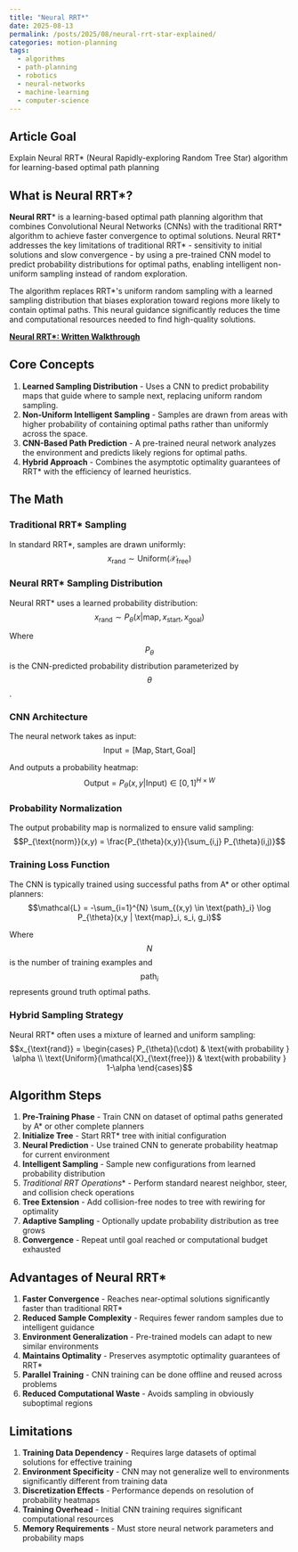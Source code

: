 ```yaml
---
title: "Neural RRT*"
date: 2025-08-13
permalink: /posts/2025/08/neural-rrt-star-explained/
categories: motion-planning
tags:
  - algorithms
  - path-planning
  - robotics
  - neural-networks
  - machine-learning
  - computer-science
---
```



## Article Goal
Explain Neural RRT* (Neural Rapidly-exploring Random Tree Star) algorithm for learning-based optimal path planning

## What is Neural RRT*?
**Neural RRT*** is a learning-based optimal path planning algorithm that combines Convolutional Neural Networks (CNNs) with the traditional RRT* algorithm to achieve faster convergence to optimal solutions. Neural RRT* addresses the key limitations of traditional RRT* - sensitivity to initial solutions and slow convergence - by using a pre-trained CNN model to predict probability distributions for optimal paths, enabling intelligent non-uniform sampling instead of random exploration.

The algorithm replaces RRT*'s uniform random sampling with a learned sampling distribution that biases exploration toward regions more likely to contain optimal paths. This neural guidance significantly reduces the time and computational resources needed to find high-quality solutions.

**[Neural RRT*: Written Walkthrough](/files/Neural_RRT.pdf)**

## Core Concepts
1. **Learned Sampling Distribution** - Uses a CNN to predict probability maps that guide where to sample next, replacing uniform random sampling.
2. **Non-Uniform Intelligent Sampling** - Samples are drawn from areas with higher probability of containing optimal paths rather than uniformly across the space.
3. **CNN-Based Path Prediction** - A pre-trained neural network analyzes the environment and predicts likely regions for optimal paths.
4. **Hybrid Approach** - Combines the asymptotic optimality guarantees of RRT* with the efficiency of learned heuristics.

## The Math

### Traditional RRT* Sampling
In standard RRT*, samples are drawn uniformly:
$$x_{\text{rand}} \sim \text{Uniform}(\mathcal{X}_{\text{free}})$$

### Neural RRT* Sampling Distribution
Neural RRT* uses a learned probability distribution:
$$x_{\text{rand}} \sim P_{\theta}(x | \text{map}, x_{\text{start}}, x_{\text{goal}})$$

Where $$P_{\theta}$$ is the CNN-predicted probability distribution parameterized by $$\theta$$.

### CNN Architecture
The neural network takes as input:
$$\text{Input} = [\text{Map}, \text{Start}, \text{Goal}]$$

And outputs a probability heatmap:
$$\text{Output} = P_{\theta}(x, y | \text{Input}) \in [0,1]^{H \times W}$$

### Probability Normalization
The output probability map is normalized to ensure valid sampling:
$$P_{\text{norm}}(x,y) = \frac{P_{\theta}(x,y)}{\sum_{i,j} P_{\theta}(i,j)}$$

### Training Loss Function
The CNN is typically trained using successful paths from A* or other optimal planners:
$$\mathcal{L} = -\sum_{i=1}^{N} \sum_{(x,y) \in \text{path}_i} \log P_{\theta}(x,y | \text{map}_i, s_i, g_i)$$

Where $$N$$ is the number of training examples and $$\text{path}_i$$ represents ground truth optimal paths.

### Hybrid Sampling Strategy
Neural RRT* often uses a mixture of learned and uniform sampling:
$$x_{\text{rand}} = \begin{cases} 
P_{\theta}(\cdot) & \text{with probability } \alpha \\
\text{Uniform}(\mathcal{X}_{\text{free}}) & \text{with probability } 1-\alpha
\end{cases}$$

## Algorithm Steps
1. **Pre-Training Phase** - Train CNN on dataset of optimal paths generated by A* or other complete planners
2. **Initialize Tree** - Start RRT* tree with initial configuration
3. **Neural Prediction** - Use trained CNN to generate probability heatmap for current environment
4. **Intelligent Sampling** - Sample new configurations from learned probability distribution
5. **Traditional RRT* Operations** - Perform standard nearest neighbor, steer, and collision check operations
6. **Tree Extension** - Add collision-free nodes to tree with rewiring for optimality
7. **Adaptive Sampling** - Optionally update probability distribution as tree grows
8. **Convergence** - Repeat until goal reached or computational budget exhausted



## Advantages of Neural RRT*
1. **Faster Convergence** - Reaches near-optimal solutions significantly faster than traditional RRT*
2. **Reduced Sample Complexity** - Requires fewer random samples due to intelligent guidance
3. **Environment Generalization** - Pre-trained models can adapt to new similar environments
4. **Maintains Optimality** - Preserves asymptotic optimality guarantees of RRT*
5. **Parallel Training** - CNN training can be done offline and reused across problems
6. **Reduced Computational Waste** - Avoids sampling in obviously suboptimal regions

## Limitations
1. **Training Data Dependency** - Requires large datasets of optimal solutions for effective training
2. **Environment Specificity** - CNN may not generalize well to environments significantly different from training data
3. **Discretization Effects** - Performance depends on resolution of probability heatmaps
4. **Training Overhead** - Initial CNN training requires significant computational resources
5. **Memory Requirements** - Must store neural network parameters and probability maps
